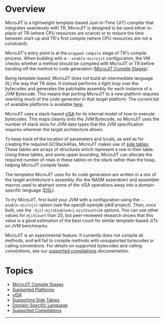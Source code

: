<!--
Copyright (c) 2022, 2022 IBM Corp. and others

This program and the accompanying materials are made available under
the terms of the Eclipse Public License 2.0 which accompanies this
distribution and is available at https://www.eclipse.org/legal/epl-2.0/
or the Apache License, Version 2.0 which accompanies this distribution and
is available at https://www.apache.org/licenses/LICENSE-2.0.

This Source Code may also be made available under the following
Secondary Licenses when the conditions for such availability set
forth in the Eclipse Public License, v. 2.0 are satisfied: GNU
General Public License, version 2 with the GNU Classpath
Exception [1] and GNU General Public License, version 2 with the
OpenJDK Assembly Exception [2].

[1] https://www.gnu.org/software/classpath/license.html
[2] http://openjdk.java.net/legal/assembly-exception.html

SPDX-License-Identifier: EPL-2.0 OR Apache-2.0 OR GPL-2.0 WITH Classpath-exception-2.0 OR LicenseRef-GPL-2.0 WITH Assembly-exception
-->

# Overview

MicroJIT is a lightweight template-based Just-In-Time (JIT) compiler that integrates
seamlessly with TR. MicroJIT is designed to be used either in-place-of TR
(where CPU resources are scarce) or to reduce the time between start-up and
TR's first compile (where CPU resources are not a constraint).

MicroJIT's entry point is at the `wrapped compile` stage of TR's compile process.
When building with a `--enable-microjit` configuration, the VM checks whether
a method should be compiled with MicroJIT or TR before handing off the method to
code generation ([MicroJIT Compile Stages](Stages.md)).

Being template-based, MicroJIT does not build an intermediate language (IL) the
way that TR does. It instead performs a tight loop over the bytecodes and generates
the patchable assembly for each instance of a JVM Bytecode. This means that porting
MicroJIT to a new platform requires rewriting much of the code generator in that
target platform. The current list of available platforms is available [here](Platforms.md).

MicroJIT uses a stack-based [vISA](vISA.md) for its internal model of how to execute bytecodes.
This maps cleanly onto the JVM Bytecode, so MicroJIT uses the number of stack slots
for JVM data types that the JVM specification requires wherever the target architecture allows.

To keep track of the location of parameters and locals, as well as for creating the
required GCStackAtlas, MicroJIT makes use of [side tables](SideTables.md). These
tables are arrays of structures which represent a row in their table. Using these
tables, and some upper bounding, MicroJIT can allocate the required number of rows
in these tables on the stack rather than the heap, helping MicroJIT compile faster.

The templates MicroJIT uses for its code generation are written in a mix of the
target architecture's assembly (for the NASM assembler) and assembler macros used to
abstract some of the vISA operations away into a domain-specific language ([DSL](DSL.md)).

To try MicroJIT, first build your JVM with a configuration using the `--enable-microjit`
option (see the openj9-openjdk-jdk8 project). Then, once built, use the
`-Xjit:mjitEnabled=1,mjitCount=20` options. You can use other values for `mjitCount` than
20, but peer-reviewed research shows that this value is a good estimation of the best
count for similar template-based JITs on JVM benchmarks.

MicroJIT is an experimental feature. It currently does not compile all methods, and will
fail to compile methods with unsupported bytecodes or calling conventions. For details
on supported bytecodes and calling conventions, see our [supported compilations](support.md)
documentation.

# Topics

- [MicroJIT Compile Stages](Stages.md)
- [Supported Platforms](Platforms.md)
- [vISA](vISA.md)
- [Supporting Side Tables](SideTables.md)
- [Domain-Specific Language](DSL.md)
- [Supported Compilations](support.md)
<hr/>
